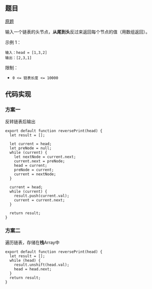 ## 题目

[原题](https://leetcode-cn.com/problems/cong-wei-dao-tou-da-yin-lian-biao-lcof)

输入一个链表的头节点，**从尾到头**反过来返回每个节点的值（用数组返回）。

 

示例 1：

```
输入：head = [1,3,2]
输出：[2,3,1]
```


限制：

* `0 <= 链表长度 <= 10000`

## 代码实现

### 方案一

反转链表后输出

```
export default function reversePrint(head) {
  let result = [];

  let current = head;
  let preNode = null;
  while (current) {
    let nextNode = current.next;
    current.next = preNode;
    head = current;
    preNode = current;
    current = nextNode;
  }

  current = head;
  while (current) {
    result.push(current.val);
    current = current.next;
  }

  return result;
}
```

### 方案二

遍历链表，存储在**栈**Array中

```
export default function reversePrint(head) {
  let result = [];
  while (head) {
    result.unshift(head.val);
    head = head.next;
  }
  return result;
}
```

